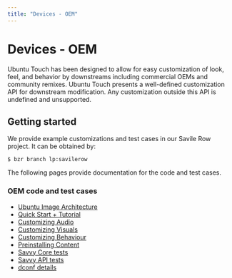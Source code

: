 ```yaml
---
title: "Devices - OEM"
---
```



# Devices - OEM

Ubuntu Touch has been designed to allow for easy customization of look, feel, and behavior by downstreams including commercial OEMs and community remixes. Ubuntu Touch presents a well-defined customization API for downstream modification. Any customization outside this API is undefined and unsupported.

## Getting started

We provide example customizations and test cases in our Savile Row project. It
can be obtained by:

```
$ bzr branch lp:savilerow
```

The following pages provide documentation for the code and test cases.

### OEM code and test cases

  * [Ubuntu Image Architecture](../ubuntu-for-devices/oem/architecture.md)
  * [Quick Start + Tutorial](/en/phone/ubuntu-for-devices/oem/usage/)
  * [Customizing Audio](../ubuntu-for-devices/oem/customize-audio.md)
  * [Customizing Visuals](../ubuntu-for-devices/oem/customize-visuals.md)
  * [Customizing Behaviour](../ubuntu-for-devices/oem/customize-behaviour.md)
  * [Preinstalling Content](../ubuntu-for-devices/oem/preinstalls.md)
  * [Savvy Core tests](../ubuntu-for-devices/oem/core.md)
  * [Savvy API tests](../ubuntu-for-devices/oem/api.md)
  * [dconf details](../ubuntu-for-devices/oem/implementation.md)
